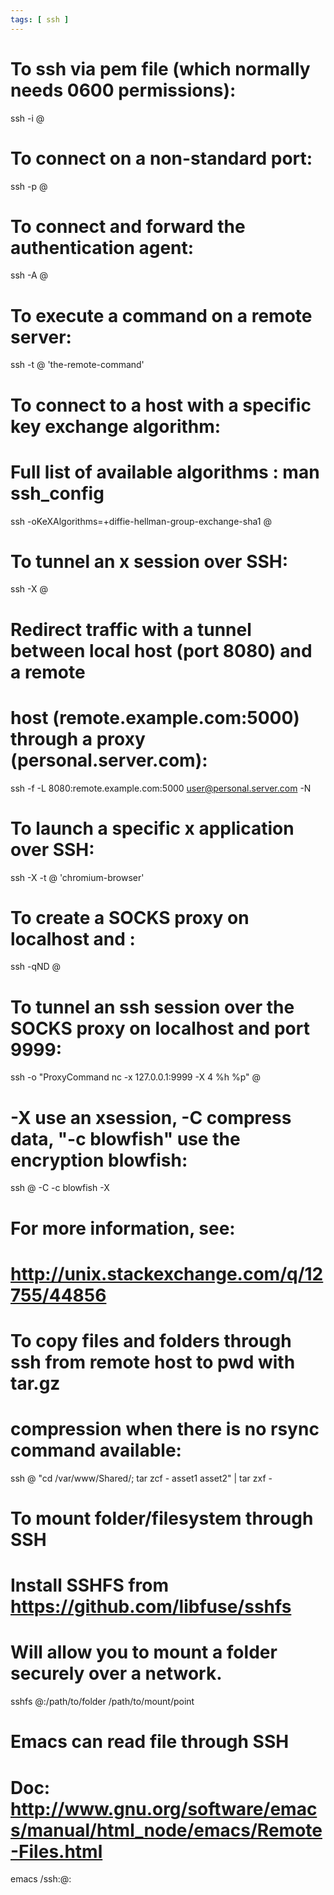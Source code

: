 ```yaml
---
tags: [ ssh ]
---
```

# To ssh via pem file (which normally needs 0600 permissions):
ssh -i <pemfile> <user>@<host>

# To connect on a non-standard port:
ssh -p <port> <user>@<host>

# To connect and forward the authentication agent:
ssh -A <user>@<host>

# To execute a command on a remote server:
ssh -t <user>@<host> 'the-remote-command'

# To connect to a host with a specific key exchange algorithm:
# Full list of available algorithms : man ssh_config
ssh -oKeXAlgorithms=+diffie-hellman-group-exchange-sha1 <user>@<server>

# To tunnel an x session over SSH:
ssh -X <user>@<host>

# Redirect traffic with a tunnel between local host (port 8080) and a remote
# host (remote.example.com:5000) through a proxy (personal.server.com):
ssh -f -L 8080:remote.example.com:5000 user@personal.server.com -N

# To launch a specific x application over SSH:
ssh -X -t <user>@<host> 'chromium-browser'

# To create a SOCKS proxy on localhost and <port>:
ssh -qND <port> <user>@<host>

# To tunnel an ssh session over the SOCKS proxy on localhost and port 9999:
ssh -o "ProxyCommand nc -x 127.0.0.1:9999 -X 4 %h %p" <user>@<host>

# -X use an xsession, -C compress data, "-c blowfish" use the encryption blowfish:
ssh <user>@<host> -C -c blowfish -X

# For more information, see:
# http://unix.stackexchange.com/q/12755/44856

# To copy files and folders through ssh from remote host to pwd with tar.gz
# compression when there is no rsync command available:
ssh <user>@<host> "cd /var/www/Shared/; tar zcf - asset1 asset2" | tar zxf -

# To mount folder/filesystem through SSH
# Install SSHFS from https://github.com/libfuse/sshfs
# Will allow you to mount a folder securely over a network.
sshfs <user>@<host>:/path/to/folder /path/to/mount/point

# Emacs can read file through SSH
# Doc: http://www.gnu.org/software/emacs/manual/html_node/emacs/Remote-Files.html
emacs /ssh:<user>@<host>:<file>
